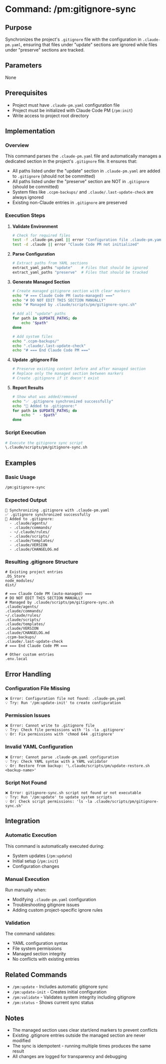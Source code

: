 # Command: /pm:gitignore-sync

## Purpose
Synchronizes the project's `.gitignore` file with the configuration in `.claude-pm.yaml`, ensuring that files under "update" sections are ignored while files under "preserve" sections are tracked.

## Parameters
None

## Prerequisites
- Project must have `.claude-pm.yaml` configuration file
- Project must be initialized with Claude Code PM (`/pm:init`)
- Write access to project root directory

## Implementation

### Overview
This command parses the `.claude-pm.yaml` file and automatically manages a dedicated section in the project's `.gitignore` file. It ensures that:
- All paths listed under the "update" section in `.claude-pm.yaml` are added to `.gitignore` (should not be committed)
- All paths listed under the "preserve" section are NOT in `.gitignore` (should be committed)
- System files like `.ccpm-backups/` and `.claude/.last-update-check` are always ignored
- Existing non-Claude entries in `.gitignore` are preserved

### Execution Steps

1. **Validate Environment**
   ```bash
   # Check for required files
   test -f .claude-pm.yaml || error "Configuration file .claude-pm.yaml not found"
   test -d .claude || error "Claude Code PM not initialized"
   ```

2. **Parse Configuration**
   ```bash
   # Extract paths from YAML sections
   extract_yaml_paths "update"    # Files that should be ignored
   extract_yaml_paths "preserve"  # Files that should be tracked
   ```

3. **Generate Managed Section**
   ```bash
   # Create managed gitignore section with clear markers
   echo "# === Claude Code PM (auto-managed) ==="
   echo "# DO NOT EDIT THIS SECTION MANUALLY"
   echo "# Managed by .claude/scripts/pm/gitignore-sync.sh"
   
   # Add all "update" paths
   for path in $UPDATE_PATHS; do
       echo "$path"
   done
   
   # Add system files
   echo ".ccpm-backups/"
   echo ".claude/.last-update-check"
   echo "# === End Claude Code PM ==="
   ```

4. **Update .gitignore File**
   ```bash
   # Preserve existing content before and after managed section
   # Replace only the managed section between markers
   # Create .gitignore if it doesn't exist
   ```

5. **Report Results**
   ```bash
   # Show what was added/removed
   echo "✅ .gitignore synchronized successfully"
   echo "📝 Added to .gitignore:"
   for path in $UPDATE_PATHS; do
       echo "  - $path"
   done
   ```

### Script Execution
```bash
# Execute the gitignore sync script
\.claude/scripts/pm/gitignore-sync.sh
```

## Examples

### Basic Usage
```bash
/pm:gitignore-sync
```

### Expected Output
```
🔄 Synchronizing .gitignore with .claude-pm.yaml
✅ .gitignore synchronized successfully
📝 Added to .gitignore:
  - .claude/agents/
  - .claude/commands/
  - ~/.claude/rules/
  - .claude/scripts/
  - .claude/templates/
  - .claude/VERSION
  - .claude/CHANGELOG.md
```

### Resulting .gitignore Structure
```gitignore
# Existing project entries
.DS_Store
node_modules/
dist/

# === Claude Code PM (auto-managed) ===
# DO NOT EDIT THIS SECTION MANUALLY  
# Managed by .claude/scripts/pm/gitignore-sync.sh
.claude/agents/
.claude/commands/
~/.claude/rules/
.claude/scripts/
.claude/templates/
.claude/VERSION
.claude/CHANGELOG.md
.ccpm-backups/
.claude/.last-update-check
# === End Claude Code PM ===

# Other custom entries
.env.local
```

## Error Handling

### Configuration File Missing
```
❌ Error: Configuration file not found: .claude-pm.yaml
💡 Try: Run '/pm:update-init' to create configuration
```

### Permission Issues
```
❌ Error: Cannot write to .gitignore file
💡 Try: Check file permissions with 'ls -la .gitignore'
💡 Or: Fix permissions with 'chmod 644 .gitignore'
```

### Invalid YAML Configuration
```
❌ Error: Cannot parse .claude-pm.yaml configuration
💡 Try: Check YAML syntax with a YAML validator
💡 Or: Restore from backup: '\.claude/scripts/pm/update-restore.sh <backup-name>'
```

### Script Not Found
```
❌ Error: gitignore-sync.sh script not found or not executable
💡 Try: Run '/pm:update' to update system scripts
💡 Or: Check script permissions: 'ls -la .claude/scripts/pm/gitignore-sync.sh'
```

## Integration

### Automatic Execution
This command is automatically executed during:
- System updates (`/pm:update`)
- Initial setup (`/pm:init`)
- Configuration changes

### Manual Execution
Run manually when:
- Modifying `.claude-pm.yaml` configuration
- Troubleshooting gitignore issues
- Adding custom project-specific ignore rules

### Validation
The command validates:
- YAML configuration syntax
- File system permissions
- Managed section integrity
- No conflicts with existing entries

## Related Commands
- `/pm:update` - Includes automatic gitignore sync
- `/pm:update-init` - Creates initial configuration
- `/pm:validate` - Validates system integrity including gitignore
- `/pm:status` - Shows current sync status

## Notes
- The managed section uses clear start/end markers to prevent conflicts
- Existing .gitignore entries outside the managed section are never modified
- The sync is idempotent - running multiple times produces the same result
- All changes are logged for transparency and debugging
